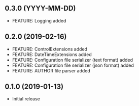 ## 0.3.0 (YYYY-MM-DD)

- FEATURE: Logging added

## 0.2.0 (2019-02-16)

- FEATURE: ControlExtensions added
- FEATURE: DateTimeExtensions added
- FEATURE: Configuration file serializer (text format) added
- FEATURE: Configuration file serializer (json format) added
- FEATURE: AUTHOR file parser added

## 0.1.0 (2019-01-13)

- Initial release